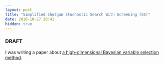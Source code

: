 ```yaml
---
layout: post
title: "Simplified Shotgun Stochastic Search With Screening (S5)"
date: 2016-10-27 20:41
hidden: true
---
```


### DRAFT

I was writing a paper about [a high-dimensional Bayesian variable selection method](http://www.stat.tamu.edu/~minsuk/publications/nonlocal_sinica7.dpf).

